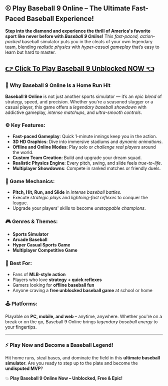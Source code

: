 ## ⚾️ Play Baseball 9 Online – The Ultimate Fast-Paced Baseball Experience!

**Step into the diamond and experience the thrill of America's favorite sport like never before with *Baseball 9 Online*!** This *fast-paced, action-packed* baseball simulator puts you in the cleats of your own legendary team, blending *realistic physics* with *hyper-casual gameplay* that’s easy to learn but hard to master.

## <a href="https://1kb.link/5geQy9">👉 Click To Play Baseball 9 Unblocked NOW 👈</a>

### 🧢 Why Baseball 9 Online Is a Home Run Hit

**Baseball 9 Online** is not just another sports simulator — it’s an *epic blend* of strategy, speed, and precision. Whether you're a seasoned slugger or a casual player, this game offers a *legendary baseball showdown* with addictive gameplay, *intense matchups*, and *ultra-smooth controls*.

### ⚙️ Key Features:

* **Fast-paced Gameplay**: Quick 1-minute innings keep you in the action.
* **3D HD Graphics**: Dive into immersive stadiums and *dynamic animations*.
* **Offline and Online Modes**: Play solo or *challenge real players* around the world.
* **Custom Team Creation**: Build and upgrade your dream squad.
* **Realistic Physics Engine**: Every pitch, swing, and slide feels *true-to-life*.
* **Multiplayer Showdowns**: Compete in ranked matches or friendly duels.

### 🥎 Game Mechanics:

* **Pitch, Hit, Run, and Slide** in *intense baseball battles*.
* Execute *strategic plays* and *lightning-fast reflexes* to conquer the league.
* Upgrade your players' skills to become *unstoppable champions*.

### 🎮 Genres & Themes:

* **Sports Simulator**
* **Arcade Baseball**
* **Hyper Casual Sports Game**
* **Multiplayer Competitive Game**

### 🚀 Best For:

* Fans of **MLB-style action**
* Players who love **strategy + quick reflexes**
* Gamers looking for **offline baseball fun**
* Anyone craving a **free unblocked baseball game** at school or home

### 🕹️ Platforms:

Playable on **PC, mobile, and web** – anytime, anywhere. Whether you're on a break or on the go, Baseball 9 Online brings *legendary baseball energy* to your fingertips.

---

### ⚡️ Play Now and Become a Baseball Legend!

Hit home runs, steal bases, and dominate the field in this **ultimate baseball simulator**. Are you ready to step up to the plate and become the **undisputed MVP**?

💥 **Play Baseball 9 Online Now – Unblocked, Free & Epic!**
